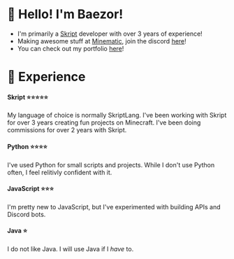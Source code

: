 # 👋 Hello! I'm Baezor!

- I'm primarily a [Skript](https://github.com/SkriptLang/Skript/releases) developer with over 3 years of experience!
- Making awesome stuff at [Minematic](https://minematic.io/), join the discord [here](https://minematic.io/discord)! 
- You can check out my portfolio [here](https://minematic.io/)!

# 📄 Experience

#### Skript ⭐⭐⭐⭐⭐
My language of choice is normally SkriptLang. I've been working with Skript for over 3 years creating fun projects on Minecraft. I've been doing commissions for over 2 years with Skript.
#### Python ⭐⭐⭐⭐
I've used Python for small scripts and projects. While I don't use Python often, I feel relitivly confident with it.
#### JavaScript ⭐⭐⭐
I'm pretty new to JavaScript, but I've experimented with building APIs and Discord bots.
#### Java ⭐
I do not like Java. I will use Java if I *have* to.
